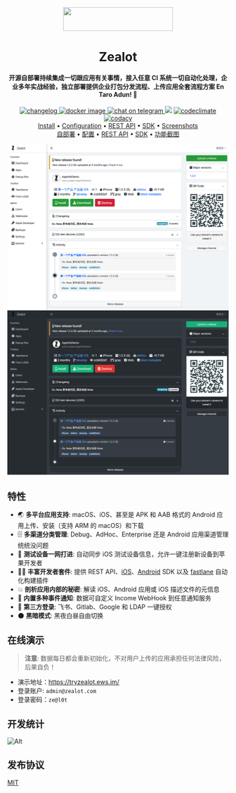 <div align='center'>
  <a href="https://www.producthunt.com/posts/zealot?utm_source=badge-featured&utm_medium=badge&utm_souce=badge-zealot" target="_blank"><img src="https://api.producthunt.com/widgets/embed-image/v1/featured.svg?post_id=322207&theme=light" style="width: 250px; height: 54px" width="250" height="54" /></a>

  <h1>Zealot</h1>

  <h4>
    开源自部署持续集成一切跟应用有关事情，接入任意 CI 系统一切自动化处理，企业多年实战经验，独立部署提供企业打包分发流程、上传应用全套流程方案 En Taro Adun! 🖖
  </h4>

  <a href="https://github.com/tryzealot/zealot/blob/develop/CHANGELOG.md">
    <img alt="changelog" src="https://img.shields.io/github/v/release/tryzealot/zealot?include_prereleases">
  </a>
  <a href="https://hub.docker.com/r/tryzealot/zealot/">
    <img alt="docker image" src="https://img.shields.io/docker/pulls/tryzealot/zealot.svg">
  </a>
  <a href="https://t.me/tryzealot_lobby">
    <img alt="chat on telegram" src="https://img.shields.io/badge/chat-on%20telegram-important.svg">
  </a>
  <a title="Crowdin" target="_blank" href="https://crowdin.com/project/zealot"><img src="https://badges.crowdin.net/zealot/localized.svg"></a>
  <a href="https://codeclimate.com/github/tryzealot/zealot/maintainability">
    <img alt="codeclimate" src="https://api.codeclimate.com/v1/badges/f79b2fed0ce166b2ea2c/maintainability" />
  </a>
  <a href="https://www.codacy.com/gh/tryzealot/zealot/dashboard?utm_source=github.com&amp;utm_medium=referral&amp;utm_content=tryzealot/zealot&amp;utm_campaign=Badge_Grade">
    <img alt="codacy" src="https://app.codacy.com/project/badge/Grade/5e5c7bbeb1214fa39b11a7414f0d7171"/>
  </a>

  <div>
    <a href="https://zealot.ews.im/#/en/deployment">Install</a> •
    <a href="https://zealot.ews.im/#/en/configuration">Configuration</a> •
    <a href="https://zealot.ews.im/#/en/api">REST API</a> •
    <a href="https://zealot.ews.im/#/en/modules">SDK</a> •
    <a href="https://zealot.ews.im/#/en/screenshot">Screenshots</a>
  </div>

  <div>
    <a href="https://zealot.ews.im/#/deployment">自部署</a> •
    <a href="https://zealot.ews.im/#/configuration">配置</a> •
    <a href="https://zealot.ews.im/#/api">REST API</a> •
    <a href="https://zealot.ews.im/#/modules">SDK</a> •
    <a href="https://zealot.ews.im/#/screenshot">功能截图</a>
  </div>
</div>

![Zealot Showcase](https://github.com/tryzealot/docs/blob/main/static/img/showcase-light.png#gh-light-mode-only)
![Zealot Showcase](https://github.com/tryzealot/docs/blob/main/static/img/showcase-dark.png#gh-dark-mode-only)

## 特性

- 🌏 **多平台应用支持**: macOS、iOS、甚至是 APK 和 AAB 格式的 Android 应用上传、安装（支持 ARM 的 macOS）和下载
- 🗄 **多渠道分类管理**: Debug、AdHoc、Enterprise 还是 Android 应用渠道管理统统没问题
- 📱 **测试设备一网打进**: 自动同步 iOS 测试设备信息，允许一键注册新设备到苹果开发者
- 🧑‍💻 **丰富开发者套件**: 提供 REST API、[iOS][zealot-ios-sdk]、[Android][android-android-sdk] SDK 以及 [fastlane][fastlane-plugin-zealot] 自动化构建插件
- 💥 **剖析应用内部的秘密**: 解读 iOS、Android 应用或 iOS 描述文件的元信息
- 🚨 **内置多种事件通知**: 数据可自定义 Income WebHook 到任意通知服务
- 🔑 **第三方登录**: 飞书、Gitlab、Google 和 LDAP 一键授权
- 🌑 **黑暗模式**: 黑夜白昼自由切换

## 在线演示

> **注意**: 数据每日都会重新初始化，不对用户上传的应用承担任何法律风险，后果自负！

- 演示地址：https://tryzealot.ews.im/
- 登录账户: `admin@zealot.com`
- 登录密码：`ze@l0t`

## 开发统计

![Alt](https://repobeats.axiom.co/api/embed/caba5e356c0e8258d395aaa9f70fec475a2eb643.svg "Repobeats analytics image")

## 发布协议

[MIT][mit-link]


[zealot-ios-sdk]: https://github.com/tryzealot/zealot-ios
[android-android-sdk]: https://github.com/tryzealot/zealot-android
[fastlane-plugin-zealot]: https://github.com/tryzealot/fastlane-plugin-zealot
[mit-link]: https://github.com/tryzealot/zealot/blob/develop/CHANGELOG.md
